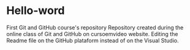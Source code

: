 # Hello-word
First Git and GitHub course's repository
Repository created during the online class of Git and GitHub on cursoemvideo website.
Editing the Readme file on the GitHub plataform instead of on the Visual Studio.

